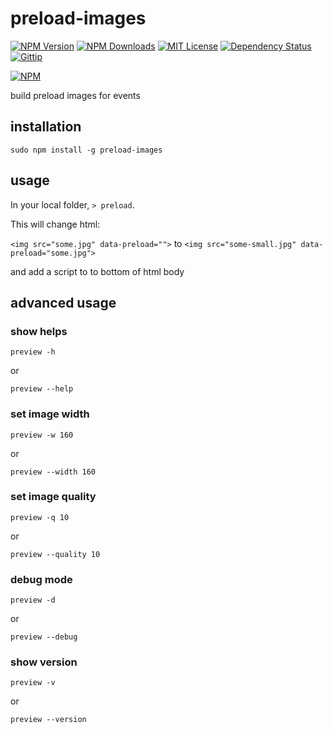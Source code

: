 # preload-images

[![NPM Version][npm-version-image]][npm-url]
[![NPM Downloads][npm-downloads-image]][npm-url]
[![MIT License][license-image]][license-url]
[![Dependency Status][david-image]][david-url]
[![Gittip][gittip-image]][gittip-url]

[![NPM][nodei-image]][nodei-url]

build preload images for events

## installation

`sudo npm install -g preload-images`

## usage

In your local folder, `> preload`.

This will change html:

`<img src="some.jpg" data-preload="">` to `<img src="some-small.jpg" data-preload="some.jpg">`

and add a script to to bottom of html body

## advanced usage

### show helps

`preview -h`

or

`preview --help`

### set image width

`preview -w 160`

or

`preview --width 160`

### set image quality

`preview -q 10`

or

`preview --quality 10`

### debug mode

`preview -d`

or

`preview --debug`

### show version

`preview -v`

or

`preview --version`

[npm-version-image]: http://img.shields.io/npm/v/preload-images.svg?style=flat
[npm-url]: https://www.npmjs.com/package/preload-images
[npm-downloads-image]: http://img.shields.io/npm/dm/preload-images.svg?style=flat
[license-image]: http://img.shields.io/badge/license-MIT-blue.svg?style=flat
[license-url]: LICENSE
[david-image]: http://img.shields.io/david/vivaxy/local-images.svg?style=flat
[david-url]: https://david-dm.org/vivaxy/local-images
[gittip-image]: https://img.shields.io/gittip/vivaxy.svg?style=flat
[gittip-url]: https://www.gittip.com/vivaxy/
[nodei-image]: https://nodei.co/npm-dl/preload-images.png?height=3
[nodei-url]: https://nodei.co/npm/preload-images/
